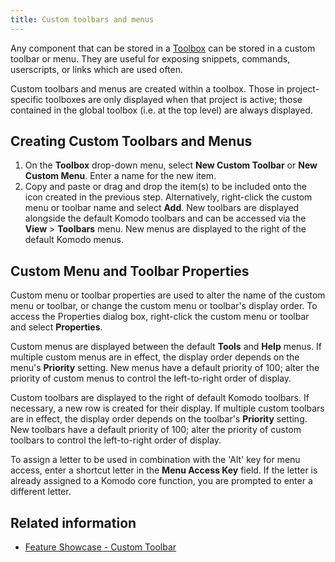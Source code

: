 ```yaml
---
title: Custom toolbars and menus
---
```

Any component that can be stored in a [Toolbox](toolbox.html) can be stored in a custom toolbar or menu. They are useful for exposing snippets, commands, userscripts, or links which are used often.

Custom toolbars and menus are created within a toolbox. Those in project-specific toolboxes are only displayed when that project is active; those contained in the global toolbox (i.e. at the top level) are always displayed.

<a name="Cust_Toolbar_Menu" id="Cust_Toolbar_Menu"></a>
## Creating Custom Toolbars and Menus

1.  On the **Toolbox** drop-down menu, select **New Custom Toolbar** or **New Custom Menu**. Enter a name for the new item.
1.  Copy and paste or drag and drop the item(s) to be included onto the icon created in the previous step. Alternatively, right-click the custom menu or toolbar name and select **Add**. New toolbars are displayed alongside the default Komodo toolbars and can be accessed via the **View** > **Toolbars** menu. New menus are displayed to the right of the default Komodo menus.

<a name="custtbi_props" id="custtbi_props"></a>
## Custom Menu and Toolbar Properties

Custom menu or toolbar properties are used to alter the name of the custom menu or toolbar, or change the custom menu or toolbar's display order. To access the Properties dialog box, right-click the custom menu or toolbar and select **Properties**.

Custom menus are displayed between the default **Tools** and **Help** menus. If multiple custom menus are in effect, the display order depends on the menu's **Priority** setting. New menus have a default priority of 100; alter the priority of custom menus to control the left-to-right order of display.

Custom toolbars are displayed to the right of default Komodo toolbars. If necessary, a new row is created for their display. If multiple custom toolbars are in effect, the display order depends on the toolbar's **Priority** setting. New toolbars have a default priority of 100; alter the priority of custom toolbars to control the left-to-right order of display.

To assign a letter to be used in combination with the 'Alt' key for menu access, enter a shortcut letter in the **Menu Access Key** field. If the letter is already assigned to a Komodo core function, you are prompted to enter a different letter.

## Related information

- [Feature Showcase - Custom Toolbar](/tutorial/tourlet_custtoolbar.html)
